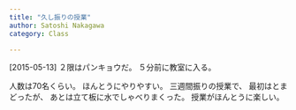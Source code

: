 ```yaml
---
title: "久し振りの授業"
author: Satoshi Nakagawa
category: Class

---
```


[2015-05-13]  ２限はパンキョウだ。
５分前に教室に入る。

人数は70名くらい。
ほんとうにやりやすい。
三週間振りの授業で、
最初はとまどったが、
あとは立て板に水でしゃべりまくった。
授業がほんとうに楽しい。

